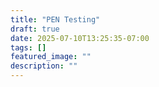 ```yaml
---
title: "PEN Testing"
draft: true
date: 2025-07-10T13:25:35-07:00
tags: []
featured_image: ""
description: ""
---
```

